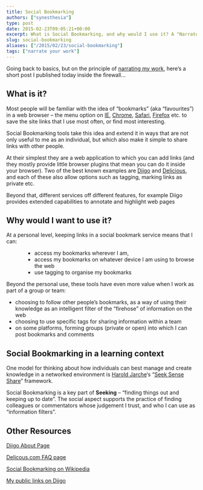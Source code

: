 ```yaml
---
title: Social Bookmarking
authors: ["synesthesia"]
type: post
date: 2015-02-23T09:05:21+00:00
excerpt: What is Social Bookmarking, and why would I use it? A "Narrate Your Work" post.
slug: social-bookmarking 
aliases: ["/2015/02/23/social-bookmarking"]
tags: ["narrate your work"]
---
```

Going back to basics, but on the principle of [narrating my work][1], here&#8217;s a short post I published today inside the firewall…

## What is it?

Most people will be familiar with the idea of &#8220;bookmarks&#8221; (aka &#8220;favourites&#8221;) in a web browser – the menu option on [IE][2], [Chrome][3], [Safari][4], [Firefox][5] etc. to save the site links that I use most often, or find most interesting.

Social Bookmarking tools take this idea and extend it in ways that are not only useful to me as an individual, but which also make it simple to share links with other people.

At their simplest they are a web application to which you can add links (and they mostly provide little browser plugins that mean you can do it inside your browser). Two of the best known examples are [Diigo][6] and [Delicious][7], and each of these also allow options such as tagging, marking links as private etc.

Beyond that, different services off different features, for example Diigo provides extended capabilities to annotate and highlight web pages

## Why would I want to use it?

At a personal level, keeping links in a social bookmark service means that I can:

<ul style="margin-left: 38pt;">
  <li>
    access my bookmarks wherever I am,
  </li>
  <li>
    access my bookmarks on whatever device I am using to browse the web
  </li>
  <li>
    use tagging to organise my bookmarks
  </li>
</ul>

Beyond the personal use, these tools have even more value when I work as part of a group or team:

  * choosing to follow other people&#8217;s bookmarks, as a way of using their knowledge as an intelligent filter of the &#8220;firehose&#8221; of information on the web
  * choosing to use specific tags for sharing information within a team
  * on some platforms, forming groups (private or open) into which I can post bookmarks and comments

## Social Bookmarking in a learning context

One model for thinking about how individuals can best manage and create knowledge in a networked environment is [Harold Jarche][8]&#8216;s &#8220;[Seek Sense Share][9]&#8221; framework.

Social Bookmarking is a key part of **Seeking** – &#8220;finding things out and keeping up to date&#8221;. The social aspect supports the practice of finding colleagues or commentators whose judgement I trust, and who I can use as &#8220;information filters&#8221;.

## Other Resources

[Diigo About Page][10]

[Delicous.com FAQ page][11]

[Social Bookmarking on Wikipedia][12]

[My public links on Diigo][13]

 [1]: https://scripting.com/stories/2009/08/09/narrateYourWork.html
 [2]: https://windows.microsoft.com/en-gb/internet-explorer/add-view-organize-favorites
 [3]: https://support.google.com/chrome/answer/95739
 [4]: https://www.wikihow.com/Add-a-Bookmark-in-Safari
 [5]: https://support.mozilla.org/en-US/kb/create-bookmarks-save-your-favorite-webpages
 [6]: https://www.diigo.com/
 [7]: https://delicious.com/
 [8]: https://jarche.com/about/
 [9]: https://jarche.com/2014/02/the-seek-sense-share-framework/
 [10]: https://www.diigo.com/about
 [11]: https://delicious.com/help
 [12]: https://en.wikipedia.org/wiki/Social_bookmarking
 [13]: https://www.diigo.com/user/synesthesia

